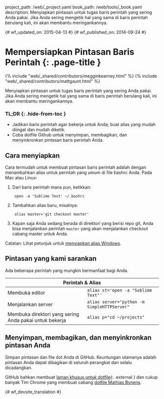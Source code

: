 project_path: /web/_project.yaml
book_path: /web/tools/_book.yaml
description: Menyiapkan pintasan untuk tugas baris perintah yang sering Anda pakai. Jika Anda sering mengetik hal yang sama di baris perintah berulang kali, ini akan membantu meringankannya.

{# wf_updated_on: 2015-04-13 #}
{# wf_published_on: 2014-09-24 #}

# Mempersiapkan Pintasan Baris Perintah {: .page-title }

{% include "web/_shared/contributors/megginkearney.html" %}
{% include "web/_shared/contributors/mattgaunt.html" %}

Menyiapkan pintasan untuk tugas baris perintah yang sering Anda pakai. Jika Anda sering mengetik hal yang sama di baris perintah berulang kali, ini akan membantu meringankannya.


### TL;DR {: .hide-from-toc }
- Jadikan baris perintah agar bekerja untuk Anda; buat alias yang mudah diingat dan mudah diketik.
- Coba dotfile Github untuk menyimpan, membagikan, dan menyinkronkan pintasan baris perintah Anda.


## Cara menyiapkan

Cara termudah untuk membuat pintasan baris perintah adalah dengan menambahkan alias untuk perintah
yang umum di file bashrc Anda. Pada Mac atau Linux:

1. Dari baris perintah mana pun, ketikkan:

        open -a 'Sublime Text' ~/.bashrc

2. Tambahkan alias baru, misalnya:

        alias master='git checkout master'

3. Kapan saja Anda sedang berada di direktori yang berisi repo git, Anda bisa menjalankan perintah
   `master` yang akan menjalankan checkout cabang master untuk Anda.

Catatan: Lihat petunjuk untuk [menyiapkan alias
Windows](https://msdn.microsoft.com/en-us/library/windows/desktop/ms682057(v=vs.85).aspx).

## Pintasan yang kami sarankan

Ada beberapa perintah yang mungkin bermanfaat bagi Anda.

<table class="responsive">
  <thead>
    <tr>
      <th colspan="2" data-th="Command">Perintah &amp; Alias</th>
    </tr>
  </thead>
  <tbody>
    <tr>
      <td data-th="Command">Membuka editor</td>
      <td data-th="Alias"><code>alias st='open -a "Sublime Text"'</code></td>
    </tr>
    <tr>
      <td data-th="Command">Menjalankan server</td>
      <td data-th="Alias"><code>alias server="python -m SimpleHTTPServer"</code></td>
    </tr>
    <tr>
      <td data-th="Command">Membuka direktori yang sering Anda pakai untuk bekerja</td>
      <td data-th="Alias"><code>alias p="cd ~/projects"</code></td>
    </tr>
  </tbody>
</table>


## Menyimpan, membagikan, dan menyinkronkan pintasan Anda

Simpan pintasan dan file dot Anda di GitHub. Keuntungan utamanya adalah
pintasan Anda dapat dibagikan di seluruh perangkat dan selalu dicadangkan.

GitHub bahkan membuat [laman khusus untuk dotfile](https://dotfiles.github.io/){: .external }
dan cukup banyak Tim Chrome yang membuat cabang
[dotfile Mathias Bynens](https://github.com/mathiasbynens/dotfiles).




{# wf_devsite_translation #}
